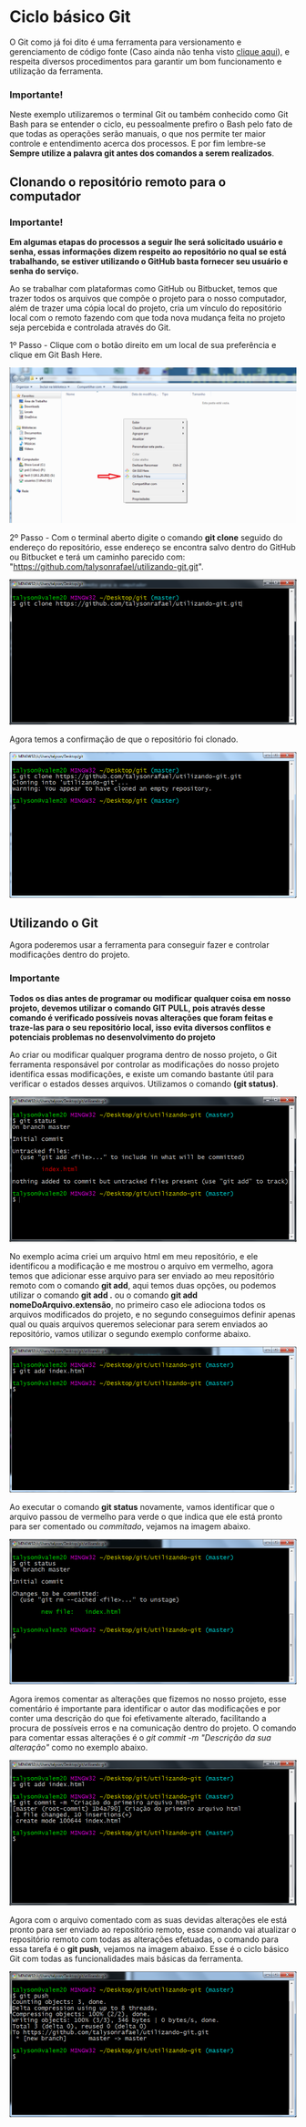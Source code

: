 # Ciclo básico Git

O Git como já foi dito é uma ferramenta para versionamento e gerenciamento de código fonte 
(Caso ainda não tenha visto [clique aqui](GitInstall.md)), e respeita diversos procedimentos para garantir um bom funcionamento e utilização da ferramenta.

### Importante!

Neste exemplo utilizaremos o terminal Git ou também conhecido como Git Bash para se entender o ciclo, eu pessoalmente prefiro o Bash pelo fato de que todas as operações serão manuais, o que nos permite ter maior controle e entendimento acerca dos processos. E por fim lembre-se **Sempre utilize a palavra git antes dos comandos a serem realizados**.

## Clonando o repositório remoto para o computador

### Importante!

**Em algumas etapas do processos a seguir lhe será solicitado usuário e senha, essas informações dizem respeito ao repositório no qual se está trabalhando, se estiver utilizando o GitHub basta fornecer seu usuário e senha do serviço.**

Ao se trabalhar com plataformas como GitHub ou Bitbucket, temos que trazer todos os arquivos que compõe o projeto para o nosso computador, além de trazer uma cópia local do projeto, cria um vínculo do repositório local com o remoto fazendo com que toda nova mudança feita no projeto seja percebida e controlada através do Git.

1º Passo - Clique com o botão direito em um local de sua preferência e clique em Git Bash Here.

![git-1](git-images/git-1.png)

2º Passo - Com o terminal aberto digite o comando **git clone** seguido do endereço do repositório, esse endereço se encontra salvo dentro do GitHub ou Bitbucket e terá um caminho parecido com: "https://github.com/talysonrafael/utilizando-git.git".

![git-2](git-images/git-2.png)

Agora temos a confirmação de que o repositório foi clonado.

![git-3](git-images/git-3.png)

## Utilizando o Git

Agora poderemos usar a ferramenta para conseguir fazer e controlar modificações dentro do projeto.

### Importante

**Todos os dias antes de programar ou modificar qualquer coisa em nosso projeto, devemos utilizar o comando GIT PULL, pois através desse comando é verificado possíveis novas alterações que foram feitas e traze-las para o seu repositório local, isso evita diversos conflitos e potenciais problemas no desenvolvimento do projeto**

Ao criar ou modificar qualquer programa dentro de nosso projeto, o Git ferramenta responsável por controlar as modificações do nosso projeto identifica essas modificações, e existe um comando bastante útil para verificar o estados desses arquivos. Utilizamos o comando **(git status)**.

![git-4](git-images/git-4.png)

No exemplo acima criei um arquivo html em meu repositório, e ele identificou a modificação e me mostrou o arquivo em vermelho, agora temos que adicionar esse arquivo para ser enviado ao meu repositório remoto com o comando **git add**, aqui temos duas opções, ou podemos utilizar o comando **git add .** ou o comando **git add nomeDoArquivo.extensão**, no primeiro caso ele adiociona todos os arquivos modificados do projeto, e no segundo conseguimos definir apenas qual ou quais arquivos queremos selecionar para serem enviados ao repositório, vamos utilizar o segundo exemplo conforme abaixo.

![git-5](git-images/git-5.png)

Ao executar o comando **git status** novamente, vamos identificar que o arquivo passou de vermelho para verde o que indica que ele está pronto para ser comentado ou *commitado*, vejamos na imagem abaixo.

![git-6](git-images/git-6.png)

Agora iremos comentar as alterações que fizemos no nosso projeto, esse comentário é importante para identificar o autor das modificações e por conter uma descrição do que foi efetivamente alterado, facilitando a procura de possíveis erros e na comunicação dentro do projeto. O comando para comentar essas alterações é o *git commit -m "Descrição da sua alteração"*
como no exemplo abaixo.

![git-7](git-images/git-7.png)

Agora com o arquivo comentado com as suas devidas alterações ele está pronto para ser enviado ao repositório remoto, esse comando vai atualizar o repositório remoto com todas as alterações efetuadas, o comando para essa tarefa é o **git push**, vejamos na imagem abaixo. Esse é o ciclo básico Git com todas as funcionalidades mais básicas da ferramenta.

![git-8](git-images/git-8.png)
